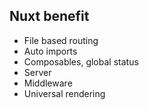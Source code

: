 ## Nuxt benefit
- File based routing
- Auto imports
- Composables, global status
- Server
- Middleware
- Universal rendering









